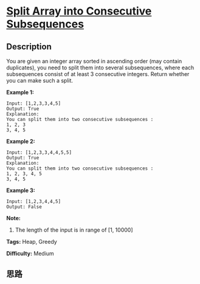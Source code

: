 # [Split Array into Consecutive Subsequences][title]

## Description

You are given an integer array sorted in ascending order (may contain
duplicates), you need to split them into several subsequences, where each
subsequences consist of at least 3 consecutive integers. Return whether you
can make such a split.

**Example 1:**  
            Input: [1,2,3,3,4,5]    Output: True    Explanation:    You can split them into two consecutive subsequences :     1, 2, 3    3, 4, 5    

**Example 2:**  
            Input: [1,2,3,3,4,4,5,5]    Output: True    Explanation:    You can split them into two consecutive subsequences :     1, 2, 3, 4, 5    3, 4, 5    

**Example 3:**  
            Input: [1,2,3,4,4,5]    Output: False    

**Note:**  

  1. The length of the input is in range of [1, 10000]


**Tags:** Heap, Greedy

**Difficulty:** Medium

## 思路

[title]: https://leetcode.com/problems/split-array-into-consecutive-subsequences
